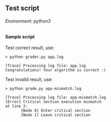 ## Test script
###### Environment: python3

#### Sample script
Test correct result, use:

    > python grader.py app.log
    
    [Trace] Processing log file: app.log
    Congratulations! Your algorithm is correct :)
    
Test invalid result, use:

    > python grade.py app-mismatch.log
    
    [Trace] Processing log file: app-mismatch.log
    [Error] Critical section execution mismatch
    at line 2:
           [Node 0] Enter critical section
           [Node 1] Leave critical section
